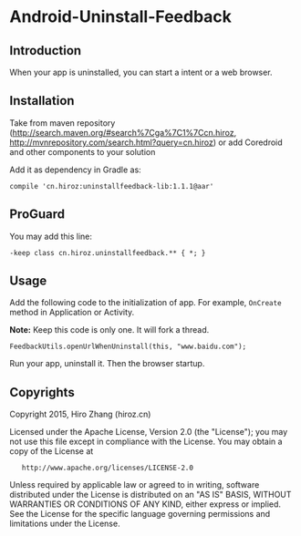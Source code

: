 # Android-Uninstall-Feedback

## Introduction

When your app is uninstalled, you can start a intent or a web browser.

## Installation

Take from maven repository (<http://search.maven.org/#search%7Cga%7C1%7Ccn.hiroz>, <http://mvnrepository.com/search.html?query=cn.hiroz>) or add Coredroid and other components to your solution


Add it as dependency in Gradle as:

```
compile 'cn.hiroz:uninstallfeedback-lib:1.1.1@aar'
```

## ProGuard

You may add this line:

```
-keep class cn.hiroz.uninstallfeedback.** { *; }
```

## Usage

Add the following code to the initialization of app. For example, `OnCreate` method in Application or Activity. 

**Note:** Keep this code is only one. It will fork a thread. 

```
FeedbackUtils.openUrlWhenUninstall(this, "www.baidu.com");
```

Run your app, uninstall it. Then the browser startup.

## Copyrights

   Copyright 2015, Hiro Zhang (hiroz.cn)

   Licensed under the Apache License, Version 2.0 (the "License");
   you may not use this file except in compliance with the License.
   You may obtain a copy of the License at

       http://www.apache.org/licenses/LICENSE-2.0

   Unless required by applicable law or agreed to in writing, software
   distributed under the License is distributed on an "AS IS" BASIS,
   WITHOUT WARRANTIES OR CONDITIONS OF ANY KIND, either express or implied.
   See the License for the specific language governing permissions and
   limitations under the License.
